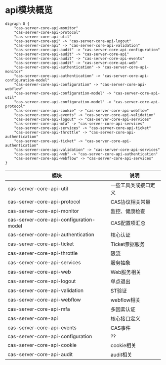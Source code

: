 # api模块概览
```plantuml
digraph G {
    "cas-server-core-api-monitor"
    "cas-server-core-api-protocol"
    "cas-server-core-api-util"
    "cas-server-core-api" -> "cas-server-core-api-logout"
    "cas-server-core-api" -> "cas-server-core-api-validation"
    "cas-server-core-api-audit" -> "cas-server-core-api-configuration"
    "cas-server-core-api-audit" -> "cas-server-core-api"
    "cas-server-core-api-audit" -> "cas-server-core-api-events"
    "cas-server-core-api-audit" -> "cas-server-core-api-web"
    "cas-server-core-api-authentication" -> "cas-server-core-api-monitor"
    "cas-server-core-api-authentication" -> "cas-server-core-api-configuration-model"
    "cas-server-core-api-configuration" -> "cas-server-core-api-webflow"
    "cas-server-core-api-configuration-model" -> "cas-server-core-api-util"
    "cas-server-core-api-configuration-model" -> "cas-server-core-api-protocol"
    "cas-server-core-api-cookie" -> "cas-server-core-api-webflow"
    "cas-server-core-api-events" -> "cas-server-core-api-validation"
    "cas-server-core-api-logout" -> "cas-server-core-api-services"
    "cas-server-core-api-mfa" -> "cas-server-core-api-services"
    "cas-server-core-api-services" -> "cas-server-core-api-ticket"
    "cas-server-core-api-throttle" -> "cas-server-core-api-authentication"
    "cas-server-core-api-ticket" -> "cas-server-core-api-authentication"
    "cas-server-core-api-validation" -> "cas-server-core-api-services"
    "cas-server-core-api-web" -> "cas-server-core-api-authentication"
    "cas-server-core-api-webflow" -> "cas-server-core-api-services"
}
```


| 模块                                      | 说明         |
|-----------------------------------------|------------| 
| cas-server-core-api-util                | 一些工具类或接口定义 |
| cas-server-core-api-protocol            | CAS协议相关常量  |
| cas-server-core-api-monitor             | 监控、健康检查    |
| cas-server-core-api-configuration-model | CAS配置项汇总   |
| cas-server-core-api-authentication      | 核心认证       |
| cas-server-core-api-ticket              | Ticket票据服务 |
| cas-server-core-api-throttle            | 限流         |
| cas-server-core-api-services            | 服务抽象       |
| cas-server-core-api-web                 | Web服务相关    |
| cas-server-core-api-logout              | 单点退出       |
| cas-server-core-api-validation          | ST验证       |
| cas-server-core-api-webflow             | webflow相关  |
| cas-server-core-api-mfa                 | 多因素认证      |
| cas-server-core-api                     | 核心接口定义     |
| cas-server-core-api-events              | CAS事件      |
| cas-server-core-api-configuration       | ??         |
| cas-server-core-api-cookie              | cookie相关   |
| cas-server-core-api-audit               | audit相关    |
